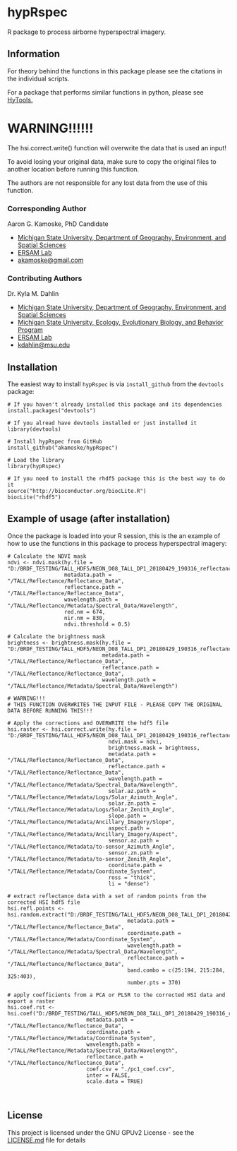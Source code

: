 # hypRspec

R package to process airborne hyperspectral imagery.

## Information

For theory behind the functions in this package please see the citations in the individual scripts. 

For a package that performs similar functions in python, please see [HyTools.](https://github.com/EnSpec/HyTools-sandbox)  

# WARNING!!!!!!

The hsi.correct.write() function will overwrite the data that is used an input!

To avoid losing your original data, make sure to copy the original files to another location
before running this function.

The authors are not responsible for any lost data from the use of this function.

### Corresponding Author

Aaron G. Kamoske, PhD Candidate
   
  + [Michigan State University, Department of Geography, Environment, and Spatial Sciences](http://geo.msu.edu/)      
  + [ERSAM Lab](https://www.ersamlab.com/)   
  + akamoske@gmail.com

### Contributing Authors

Dr. Kyla M. Dahlin
  + [Michigan State University, Department of Geography, Environment, and Spatial Sciences](http://geo.msu.edu/)
  + [Michigan State University, Ecology, Evolutionary Biology, and Behavior Program](https://eebb.msu.edu/)
  + [ERSAM Lab](https://www.ersamlab.com/)
  + kdahlin@msu.edu
  
## Installation

The easiest way to install `hypRspec` is via `install_github` from the `devtools` package:

```
# If you haven't already installed this package and its dependencies
install.packages("devtools")

# If you alread have devtools installed or just installed it
library(devtools)

# Install hypRspec from GitHub
install_github("akamoske/hypRspec")

# Load the library
library(hypRspec)

# If you need to install the rhdf5 package this is the best way to do it
source("http://bioconductor.org/biocLite.R")
biocLite("rhdf5")
```

## Example of usage (after installation)

Once the package is loaded into your R session, this is the an example of how to use the functions in this package
to process hyperspectral imagery:

```
# Calculate the NDVI mask
ndvi <- ndvi.mask(hy.file = "D:/BRDF_TESTING/TALL_HDF5/NEON_D08_TALL_DP1_20180429_190316_reflectance.h5",
                  metadata.path = "/TALL/Reflectance/Reflectance_Data",
                  reflectance.path = "/TALL/Reflectance/Reflectance_Data",
                  wavelength.path = "/TALL/Reflectance/Metadata/Spectral_Data/Wavelength",
                  red.nm = 674,
                  nir.nm = 830,
                  ndvi.threshold = 0.5)

# Calculate the brightness mask
brightness <- brightness.mask(hy.file = "D:/BRDF_TESTING/TALL_HDF5/NEON_D08_TALL_DP1_20180429_190316_reflectance.h5",
                              metadata.path = "/TALL/Reflectance/Reflectance_Data",
                              reflectance.path = "/TALL/Reflectance/Reflectance_Data",
                              wavelength.path = "/TALL/Reflectance/Metadata/Spectral_Data/Wavelength")

# WARNING!!!
# THIS FUNCTION OVERWRITES THE INPUT FILE - PLEASE COPY THE ORIGINAL DATA BEFORE RUNNING THIS!!!

# Apply the corrections and OVERWRITE the hdf5 file
hsi.raster <- hsi.correct.write(hy.file = "D:/BRDF_TESTING/TALL_HDF5/NEON_D08_TALL_DP1_20180429_190316_reflectance.h5",
                                ndvi.mask = ndvi,
                                brightness.mask = brightness,
                                metadata.path = "/TALL/Reflectance/Reflectance_Data",
                                reflectance.path = "/TALL/Reflectance/Reflectance_Data",
                                wavelength.path = "/TALL/Reflectance/Metadata/Spectral_Data/Wavelength",
                                solar.az.path = "/TALL/Reflectance/Metadata/Logs/Solar_Azimuth_Angle",
                                solar.zn.path = "/TALL/Reflectance/Metadata/Logs/Solar_Zenith_Angle",
                                slope.path = "/TALL/Reflectance/Metadata/Ancillary_Imagery/Slope",
                                aspect.path = "/TALL/Reflectance/Metadata/Ancillary_Imagery/Aspect",
                                sensor.az.path = "/TALL/Reflectance/Metadata/to-sensor_Azimuth_Angle",
                                sensor.zn.path = "/TALL/Reflectance/Metadata/to-sensor_Zenith_Angle",
                                coordinate.path = "/TALL/Reflectance/Metadata/Coordinate_System",
                                ross = "thick",
                                li = "dense")
                             
# extract reflectance data with a set of random points from the corrected HSI hdf5 file
hsi.refl.points <- hsi.random.extract("D:/BRDF_TESTING/TALL_HDF5/NEON_D08_TALL_DP1_20180429_190316_reflectance.h5", 
                                      metadata.path = "/TALL/Reflectance/Reflectance_Data",
                                      coordinate.path = "/TALL/Reflectance/Metadata/Coordinate_System",
                                      wavelength.path = "/TALL/Reflectance/Metadata/Spectral_Data/Wavelength",
                                      reflectance.path = "/TALL/Reflectance/Reflectance_Data",
                                      band.combo = c(25:194, 215:284, 325:403),
                                      number.pts = 370)
                                      
# apply coefficients from a PCA or PLSR to the corrected HSI data and export a raster
hsi.coef.rst <- hsi.coef("D:/BRDF_TESTING/TALL_HDF5/NEON_D08_TALL_DP1_20180429_190316_reflectance.h5", 
                         metadata.path = "/TALL/Reflectance/Reflectance_Data",
                         coordinate.path = "/TALL/Reflectance/Metadata/Coordinate_System",
                         wavelength.path = "/TALL/Reflectance/Metadata/Spectral_Data/Wavelength",
                         reflectance.path = "/TALL/Reflectance/Reflectance_Data",
                         coef.csv = "./pc1_coef.csv",
                         inter = FALSE,
                         scale.data = TRUE)
                          
                             

```
## License

This project is licensed under the GNU GPUv2 License - see the [LICENSE.md](LICENSE.md) file for details

